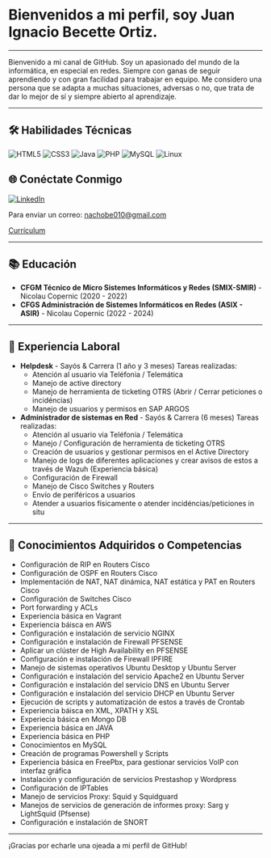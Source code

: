 # Bienvenidos a mi perfil, soy Juan Ignacio Becette Ortiz.

---

Bienvenido a mi canal de GitHub.
Soy un apasionado del mundo de la informática, en especial en redes. Siempre con ganas de seguir aprendiendo y con gran facilidad para trabajar en equipo.
Me considero una persona que se adapta a muchas situaciones, adversas o no, que trata de dar lo mejor de sí y siempre abierto al aprendizaje.

---

## 🛠 Habilidades Técnicas
![HTML5](https://img.shields.io/badge/-HTML5-E34F26?style=flat&logo=HTML5&logoColor=white)
![CSS3](https://img.shields.io/badge/-CSS3-1572B6?style=flat&logo=CSS3&logoColor=white)
![Java](https://img.shields.io/badge/-Java-007396?style=flat&logo=Java&logoColor=white)
![PHP](https://img.shields.io/badge/-PHP-777BB4?style=flat&logo=PHP&logoColor=white)
![MySQL](https://img.shields.io/badge/-MySQL-4479A1?style=flat&logo=MySQL&logoColor=white)
![Linux](https://img.shields.io/badge/-Linux-FCC624?style=flat&logo=Linux&logoColor=black)

## 🌐 Conéctate Conmigo

[![LinkedIn](https://img.shields.io/badge/-LinkedIn-0077B5?style=flat&logo=LinkedIn&logoColor=white)](https://www.linkedin.com/in/juan-ignacio-becette-ortiz)

Para enviar un correo: nachobe010@gmail.com

[Currículum](Becette_Ortiz_Juan_Ignacio.pdf)


---

## 📚 Educación
- **CFGM Técnico de Micro Sistemes Informáticos y Redes (SMIX-SMIR)** - Nicolau Copernic (2020 - 2022)
- **CFGS Administración de Sistemes Informáticos en Redes (ASIX - ASIR)** - Nicolau Copernic (2022 - 2024)

---

## 💼 Experiencia Laboral
- **Helpdesk** - Sayós & Carrera (1 año y 3 meses)
    Tareas realizadas:
  - Atención al usuario via Teléfonia / Telemática
  -  Manejo de active directory
  -  Manejo de herramienta de ticketing OTRS (Abrir / Cerrar peticiones o incidéncias)
  -  Manejo de usuarios y permisos en SAP ARGOS
- **Administrador de sistemas en Red** - Sayós & Carrera (6 meses)
    Tareas realizadas:
  - Atención al usuario via Teléfonia / Telemática
  -  Manejo / Configuración de herramienta de ticketing OTRS
  -  Creación de usuarios y gestionar permisos en el Active Directory
  -  Manejo de logs de diferentes aplicaciones y crear avisos de estos a través de Wazuh (Experiencia básica)
  -  Configuración de Firewall
  -  Manejo de Cisco Switches y Routers
  -  Envío de periféricos a usuarios
  -  Atender a usuarios físicamente o atender incidéncias/peticiones in situ

---


## 🔧 Conocimientos Adquiridos o Competencias
- Configuración de RIP en Routers Cisco
- Configuración de OSPF en Routers Cisco
- Implementación de NAT, NAT dinámica, NAT estática y PAT en Routers Cisco
- Configuración de Switches Cisco
- Port forwarding y ACLs
- Experiencia básica en Vagrant
- Experiencia báisca en AWS
- Configuración e instalación de servicio NGINX
- Configuración e instalación de Firewall PFSENSE
- Aplicar un clúster de High Availability en PFSENSE
- Configuración e instalación de Firewall IPFIRE
- Manejo de sistemas operativos Ubuntu Desktop y Ubuntu Server
- Configuración e instalación del servicio Apache2 en Ubuntu Server
- Configuración e instalación del servicio DNS en Ubuntu Server
- Configuración e instalación del servicio DHCP en Ubuntu Server
- Ejecución de scripts y automatización de estos a través de Crontab
- Experiencia báisca en XML, XPATH y XSL
- Experiecia básica en Mongo DB
- Experiencia básica en JAVA
- Experiencia básica en PHP
- Conocimientos en MySQL
- Creación de programas Powershell y Scripts
- Experiencia básica en FreePbx, para gestionar servicios VoIP con interfaz gráfica
- Instalación y configuración de servicios Prestashop y Wordpress
- Configuración de IPTables
- Manejo de servicios Proxy: Squid y Squidguard
- Manejos de servicios de generación de informes proxy: Sarg y LightSquid (Pfsense)
- Configuración e instalación de SNORT


---

¡Gracias por echarle una ojeada a mi perfil de GitHub! 



